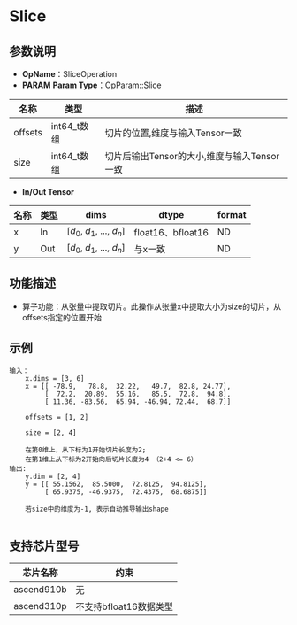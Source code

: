 # Slice

## 参数说明

- **OpName**：SliceOperation
- **PARAM**
  **Param Type**：OpParam::Slice

| 名称    | 类型        | 描述                                        |
| ------- | ----------- | ------------------------------------------- |
| offsets | int64_t数组 | 切片的位置,维度与输入Tensor一致             |
| size    | int64_t数组 | 切片后输出Tensor的大小,维度与输入Tensor一致 |

- **In/Out Tensor**

| 名称 | 类型 | dims                             | dtype             | format |
| ---- | ---- | -------------------------------- | ----------------- | ------ |
| x    | In   | [$d_0$, $d_1$, ..., $d_n$] | float16、bfloat16 | ND     |
| y    | Out  | [$d_0$, $d_1$, ..., $d_n$] | 与x一致           | ND     |

## 功能描述

- 算子功能：从张量中提取切片。此操作从张量x中提取大小为size的切片，从offsets指定的位置开始

## 示例

```
输入：
    x.dims = [3, 6] 
	x = [[ -78.9,   78.8,  32.22,   49.7,  82.8, 24.77],
 	     [  72.2,  20.89,  55.16,   85.5,  72.8,  94.8],
	     [ 11.36, -83.56,  65.94, -46.94, 72.44,  68.7]]

    offsets = [1, 2]
  
    size = [2, 4]
  
    在第0维上，从下标为1开始切片长度为2;
    在第1维上从下标为2开始向后切片长度为4 （2+4 <= 6）
输出:
    y.dim = [2, 4]
    y = [[ 55.1562,  85.5000,  72.8125,  94.8125],
         [ 65.9375, -46.9375,  72.4375,  68.6875]]

    若size中的维度为-1, 表示自动推导输出shape
 
```

## 支持芯片型号

| 芯片名称   | 约束                   |
| ---------- | ---------------------- |
| ascend910b | 无                     |
| ascend310p | 不支持bfloat16数据类型 |
